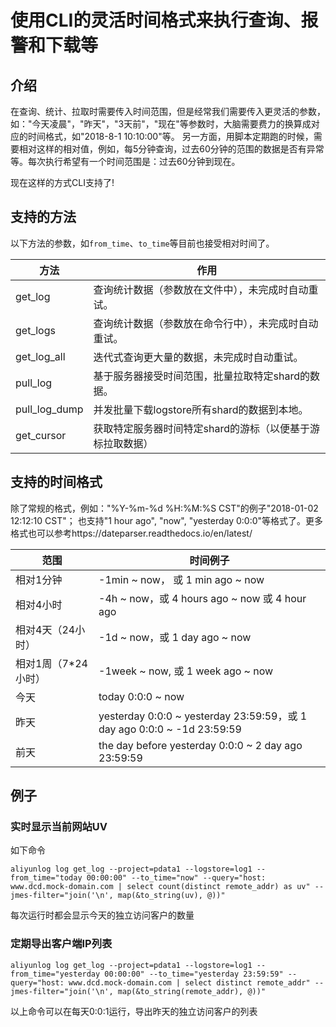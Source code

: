 # 使用CLI的灵活时间格式来执行查询、报警和下载等

## 介绍
在查询、统计、拉取时需要传入时间范围，但是经常我们需要传入更灵活的参数，如："今天凌晨"，"昨天"，"3天前"，"现在"等参数时，大脑需要费力的换算成对应的时间格式，如"2018-8-1 10:10:00"等。
另一方面，用脚本定期跑的时候，需要相对这样的相对值，例如，每5分钟查询，过去60分钟的范围的数据是否有异常等。每次执行希望有一个时间范围是：过去60分钟到现在。

现在这样的方式CLI支持了!

## 支持的方法
以下方法的参数，如`from_time`、`to_time`等目前也接受相对时间了。

| 方法 | 作用 |
| ---- | ---- |
| get_log | 查询统计数据（参数放在文件中），未完成时自动重试。 |
| get_logs | 查询统计数据（参数放在命令行中），未完成时自动重试。   |
| get_log_all | 迭代式查询更大量的数据，未完成时自动重试。   |
| pull_log | 基于服务器接受时间范围，批量拉取特定shard的数据。   |
| pull_log_dump | 并发批量下载logstore所有shard的数据到本地。    |
| get_cursor |  获取特定服务器时间特定shard的游标（以便基于游标拉取数据）  |

## 支持的时间格式
除了常规的格式，例如："%Y-%m-%d %H:%M:%S CST"的例子"2018-01-02 12:12:10 CST"；
也支持"1 hour ago", "now", "yesterday 0:0:0"等格式了。更多格式也可以参考https://dateparser.readthedocs.io/en/latest/

| 范围 | 时间例子 |
| ---- | ---- |
| 相对1分钟 | -1min ~ now， 或 1 min ago ~ now | 
| 相对4小时 | -4h ~ now，或 4 hours ago ~ now 或 4 hour ago | 
| 相对4天（24小时） | -1d ~ now，或 1 day ago ~ now | 
| 相对1周（7*24小时）| -1week ~ now, 或 1 week ago ~ now | 
| 今天 | today 0:0:0 ~ now | 
| 昨天 | yesterday 0:0:0 ~ yesterday 23:59:59，或 1 day ago 0:0:0 ~ -1d 23:59:59 | 
| 前天 | the day before yesterday 0:0:0 ~ 2 day ago 23:59:59 |


## 例子

### 实时显示当前网站UV

如下命令
```shell
aliyunlog log get_log --project=pdata1 --logstore=log1 --from_time="today 00:00:00" --to_time="now" --query="host: www.dcd.mock-domain.com | select count(distinct remote_addr) as uv" --jmes-filter="join('\n', map(&to_string(uv), @))"
```

每次运行时都会显示今天的独立访问客户的数量


### 定期导出客户端IP列表

```shell
aliyunlog log get_log --project=pdata1 --logstore=log1 --from_time="yesterday 00:00:00" --to_time="yesterday 23:59:59" --query="host: www.dcd.mock-domain.com | select distinct remote_addr" --jmes-filter="join('\n', map(&to_string(remote_addr), @))"
```

以上命令可以在每天0:0:1运行，导出昨天的独立访问客户的列表
